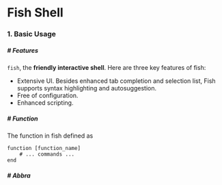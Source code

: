 # Fish Shell

### 1. Basic Usage

##### # Features

`fish`, the **friendly interactive shell**. Here are three key features of fish:

- Extensive UI. Besides enhanced tab completion and selection list, Fish supports syntax highlighting and autosuggestion.
- Free of configuration. 
- Enhanced scripting.



##### # Function

The function in fish defined as

```shell
function [function_name]
	# ... commands ...
end
```



##### # Abbra
